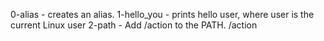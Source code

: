 0-alias - creates an alias.
1-hello_you - prints hello user, where user is the current Linux user
2-path - Add /action to the PATH. /action
